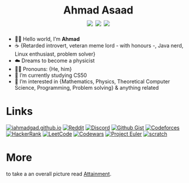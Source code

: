 <h1 align="center">
  Ahmad Asaad<br>
  <img src="https://github.com/iahmadgad/iahmadgad/blob/main/files/Ghaza/badge0.png"> 
  <a href="https://projecteuler.net/progress=iAhmadGad"><img src="https://projecteuler.net/profile/iAhmadGad.png"></a> 
  <a href="https://www.codewars.com/users/iAhmadGad"><img src="https://www.codewars.com/users/iAhmadGad/badges/micro"></a>
</h1>

- 👋🏼 Hello world, I’m **Ahmad**
- ☕ {Retarded introvert, veteran meme lord - with honours -, Java nerd, Linux enthusiast, problem solver} 
- ☁️ Dreams to become a physicist
- 🚶‍♂️ Pronouns: {He, him}
- 🌱 I’m currently studying CS50
- 👀 I’m interested in {Mathematics, Physics, Theoretical Computer Science, Programming, Problem solving} & anything related

# Links
[![iahmadgad.github.io](https://img.shields.io/badge/iahmadgad.github.io-black?style=flat-square&logo=GitHub)](https://iahmadgad.github.io/)
[![Reddit](https://img.shields.io/badge/Reddit-black?style=flat-square&logo=Reddit)](https://www.reddit.com/user/iAhmadGad)
[![Discord](https://img.shields.io/badge/Discord-black?style=flat-square&logo=Discord)](https://discord.com/users/580785454782218270)
[![Github Gist](https://img.shields.io/badge/Github_Gist-black?style=flat-square&logo=Github)](https://gist.github.com/iAhmadGad)
[![Codeforces](https://img.shields.io/badge/Codeforces-black?style=flat-square&logo=Codeforces)](https://codeforces.com/profile/iAhmadGad)
[![HackerRank](https://img.shields.io/badge/HackerRank-black?style=flat-square&logo=HackerRank)](https://www.hackerrank.com/profile/iAhmadGad)
[![LeetCode](https://img.shields.io/badge/LeetCode-black?style=flat-square&logo=LeetCode)](https://leetcode.com/iAhmadGad)
[![Codewars](https://img.shields.io/badge/Codewars-black?style=flat-square&logo=Codewars)](https://www.codewars.com/users/iAhmadGad)
[![Project Euler](https://img.shields.io/badge/Project_Euler-black?style=flat-square)](https://projecteuler.net/progress=iAhmadGad)
[![scratch](https://img.shields.io/badge/Scratch-black?style=flat-square&logo=Scratch)](https://projecteuler.net/progress=iAhmadGad)

# More
to take a an overall picture read [Attainment](https://github.com/iahmadgad/iahmadgad/blob/main/attainment.md).
